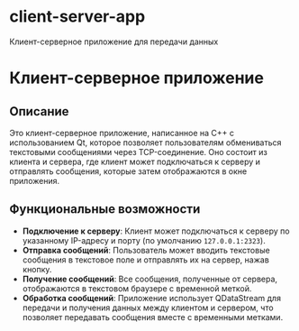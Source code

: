 # client-server-app
Клиент-серверное приложение для передачи данных

# Клиент-серверное приложение

## Описание
Это клиент-серверное приложение, написанное на C++ с использованием Qt, которое позволяет пользователям обмениваться текстовыми сообщениями через TCP-соединение. 
Оно состоит из клиента и сервера, где клиент может подключаться к серверу и отправлять сообщения, которые затем отображаются в окне приложения.

## Функциональные возможности
- **Подключение к серверу**: Клиент может подключаться к серверу по указанному IP-адресу и порту (по умолчанию `127.0.0.1:2323`).
- **Отправка сообщений**: Пользователь может вводить текстовые сообщения в текстовое поле и отправлять их на сервер, нажав кнопку.
- **Получение сообщений**: Все сообщения, полученные от сервера, отображаются в текстовом браузере с временной меткой.
- **Обработка сообщений**: Приложение использует QDataStream для передачи и получения данных между клиентом и сервером, что позволяет передавать сообщения вместе с временными метками.
